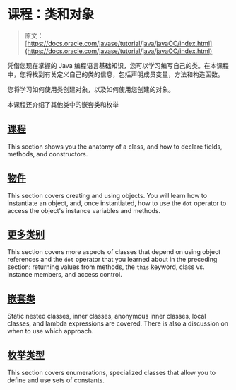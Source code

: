 # 课程：类和对象

> 原文： [https://docs.oracle.com/javase/tutorial/java/javaOO/index.html](https://docs.oracle.com/javase/tutorial/java/javaOO/index.html)

凭借您现在掌握的 Java 编程语言基础知识，您可以学习编写自己的类。在本课程中，您将找到有关定义自己的类的信息，包括声明成员变量，方法和构造函数。

您将学习如何使用类创建对象，以及如何使用您创建的对象。

本课程还介绍了其他类中的嵌套类和枚举

## [课程](classes.html)

This section shows you the anatomy of a class, and how to declare fields, methods, and constructors.

## [物件](objects.html)

This section covers creating and using objects. You will learn how to instantiate an object, and, once instantiated, how to use the `dot` operator to access the object's instance variables and methods.

## [更多类别](more.html)

This section covers more aspects of classes that depend on using object references and the `dot` operator that you learned about in the preceding section: returning values from methods, the `this` keyword, class vs. instance members, and access control.

## [嵌套类](nested.html)

Static nested classes, inner classes, anonymous inner classes, local classes, and lambda expressions are covered. There is also a discussion on when to use which approach.

## [枚举类型](enum.html)

This section covers enumerations, specialized classes that allow you to define and use sets of constants.